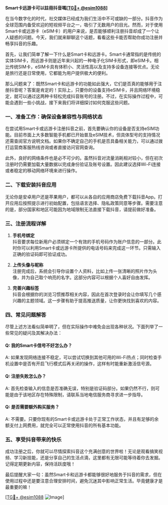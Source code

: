 **Smart卡远游卡可以註冊抖音嗎[[TG💪+ @esim1088](https://t.me/s/esim1088)]**

在当今数字化的时代，社交媒体已经成为我们生活中不可或缺的一部分。抖音作为全球范围内备受欢迎的短视频平台之一，吸引了无数用户的目光。然而，对于使用Smart卡或远游卡（eSIM卡）的用户来说，是否能够顺利注册抖音却成了一个让人疑惑的问题。今天，我们就来聊聊这个话题，看看这些卡能否帮助你成功注册并畅享抖音的乐趣。

首先，让我们简单了解一下什么是Smart卡和远游卡。Smart卡通常指的是传统的实体SIM卡，而远游卡则是近年来兴起的一种电子化SIM卡形式，即eSIM卡。相比传统SIM卡，eSIM卡具有体积小、灵活性高以及支持多设备连接等优点。无论是旅行还是日常使用，它都能为用户提供极大的便利。

那么问题来了：既然Smart卡和远游卡的功能如此强大，它们是否真的能够用于注册抖音呢？答案是肯定的！实际上，只要你的设备支持eSIM卡，并且网络环境稳定，就可以通过这两种卡轻松完成抖音账号的注册。不过，在实际操作过程中，可能会遇到一些小挑战，接下来我们将详细探讨如何克服这些问题。

### 一、准备工作：确保设备兼容性与网络状态

在尝试用Smart卡或远游卡注册抖音之前，首先要确认你的设备是否支持eSIM功能。目前市面上大多数智能手机都已开始普及eSIM技术，但具体型号的支持情况还需查阅官方说明文档。如果你不确定自己的手机是否具备相关能力，可以通过拨打运营商客服热线咨询或者直接访问官网查询。

此外，良好的网络条件也是必不可少的。虽然抖音对流量消耗相对较小，但在初次注册时仍需要加载大量数据以完成身份验证及账号设置。因此建议选择Wi-Fi连接或者稳定的移动网络环境来进行操作。

### 二、下载安装抖音应用

无论你是安卓用户还是苹果用户，都可以从各自的应用商店免费下载抖音App。打开应用后按照提示进行初始配置，包括语言选择、隐私政策同意等步骤。需要注意的是，部分国家和地区可能因为地域限制无法直接下载抖音，请提前做好准备。

### 三、注册流程详解

1. **手机号绑定**  
   抖音要求每位新用户必须绑定一个有效的手机号码作为账户信息的一部分。此时你可以利用Smart卡或远游卡所提供的电话号码来完成这一环节。只需输入正确的验证码即可验证成功。

2. **上传头像与昵称**  
   注册完成后，系统会引导你设置个人资料，比如上传一张清晰的照片作为头像，并为自己取个响亮的名字。这部分内容可以根据个人喜好自由发挥。

3. **完善兴趣标签**  
   抖音会根据你的浏览习惯推荐相关内容，因此在首次登录时会让你填写几个感兴趣的主题领域。这一步骤有助于提高推送质量，让你更快找到喜欢的内容。

### 四、常见问题解答

尽管上述方法看似简单明了，但在实际操作中难免会出现各种状况。下面列举了一些常见的疑问及其解决办法：

#### Q: 我的Smart卡信号不好怎么办？
A: 如果发现网络连接不稳定，可以尝试切换到其他可用的Wi-Fi热点；同时检查手机设置中是否有开启飞行模式后再关闭的操作，这样有时能重新激活信号源。

#### Q: 注册失败怎么办？
A: 首先检查输入的信息是否准确无误，特别是验证码部分。如果仍然不行，则可能是由于该地区存在特殊限制，请联系当地电信服务商寻求进一步指导。

#### Q: 是否需要额外购买服务？
A: 不需要。只要你现有的Smart卡或远游卡处于正常工作状态，并且有足够的余额支付上网费用，就完全可以正常使用抖音的所有基本功能。

### 五、享受抖音带来的快乐

成功注册之后，你就可以尽情探索抖音这个充满创意的世界啦！无论是观看搞笑视频、学习新技能，还是分享自己的生活点滴，这里都有无限可能等待着你去发掘。记得定期更新内容，保持活跃度哦！

最后提醒大家一句：虽然Smart卡和远游卡都能够很好地服务于抖音的需求，但在使用过程中还是要注意合理安排时间，避免沉迷其中影响正常生活。毕竟健康才是最重要的嘛！

[[TG💪+ @esim1088](https://t.me/s/esim1088) ![Image](https://i.postimg.cc/4NQfJmqS/Snipaste-2025-05-13-00-14-12.png)]